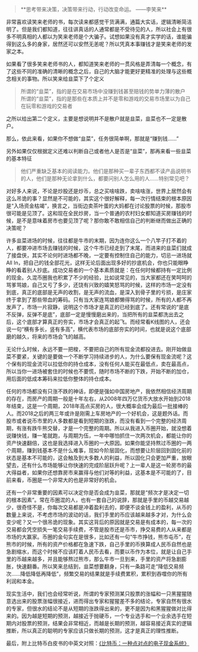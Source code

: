 <blockquote  class="blockquote-center">
**思考带来决策，决策带来行动，行动改变命运。
——李笑来**
</blockquote>

非常喜欢读笑来老师的书，每次读来都感觉干货满满，通篇大实话，逻辑清晰简洁明了。但是我们都知道，往往讲真话的人通常都是不受待见的人，所以社会上有很多不明真相的人都以为笑来老师是个大骗子。试想如果没有真才实学的话，谁能骗得到这么多的身家，居然还可以安然无恙呢？所以凭真本事赚钱才是笑来老师的发家之本。

如果看了很多笑来老师书的人，都知道笑来老师的一贯风格是弄清每一个概念，有了这些不同的准确的清晰的概念之后，自己的大脑才能更好更精准的处理与这些概念相关的事物。所以笑来给韭菜下了个定义
>所谓的“韭菜”，指的是在交易市场中没赚到钱甚至赔钱的势单力薄的散户
所谓的“韭菜”，指的是那些在本质上并不是零和游戏的交易市场里以为自己在玩零和游戏的交易者

之所以给出第二个定义，主要是想说明并不是散户就是韭菜，韭菜也不一定是散户。

那么，依此来看，如果你不想做“韭菜”，任务很简单啊，那就是“赚到钱......”

另外如果仅仅根据定义还难以判断自己或者他人是否是“韭菜”，那再来看一些韭菜的基本特征
>他们严重缺乏基本的阅读能力。他们是那种买一辈子东西都不读产品说明书的人，他们是那种无论拿到什么，都要问别人怎么用的人......特别常见吧？

对好多人来说，不论是炒股还是炒币，总之买啥啥跌，卖啥啥涨，世界上居然会有这么吊诡的事？显然是不可能的，其实这个很好解释，每一次行情结束的根本原因是“入场资金枯竭”，换言之，当街边卖茶叶蛋的大妈都在讨论股票的时候，那股市很可能是见顶了。这和现在全民炒房，当一个普通的农村妇女都知道买房赚钱的时候，是不是意味着房市也要见顶了呢？那你敢不敢相信自己的判断继而做出正确的决策呢？

许多韭菜进场的时候，往往都是牛市的末期，因为连你这么一个八竿子打不着的人，都要冲进市场去赚钱的时候，这个牛市已经走到了末尾，而进来的韭菜们就成了接盘侠，其实不论何时进场都不晚，一定要有控制住自己的能力，切忌一进场就All In，把自己的钱全部花光，这样无论后面出现多好的抄底机会，你也只能眼睁睁的看着别人抄底。成功交易者的一个基本素质就是：在任何时候都持有一定比例的现金。久混币圈我也积累了不少的经验，比如说常见的，当大家都还在笑呵呵的骂爹骂娘，自己又亏了多少，还饶有兴致的嬉笑怒骂的时候，这样的市场一定没有到底，真正的底部是无声的收割，是无声的流血，是深入到骨子里的亏损，是庄家终于拿到了那些带血的筹码。只有当大家连骂娘都懒得骂的时候，所有的人都不再发声了，市场一片寂静，说明这个市场才是真正的已经到底了。还有常说的“是底不反弹，反弹不是底”，底部一定是慢慢磨出来的，当把所有的韭菜都洗出去之后，这个底部才算真正的夯实，市场才会真正的起飞。而经常看K线图的人，还会说一句“横有多长，竖有多高”，横代表市场的底部夯实的时间，也就是说这个底部磨的越久，将来的市场会飞的越高。

无论什么时候，永远不要一把梭，不要把自己的所有现金流都投进去。刚开始做韭菜不要紧，关键的是要做一个不断学习持续进步的人，为什么要保有现金流呢？这个保有的现金流可以拉低你的持仓成本，没有任何人能买在最低点，卖在最高点，所以当你一进场被套住的时候也不要慌，随时市场不断的下跌，开始不断的加仓，用后面的低成本筹码来拉低你整体的持仓成本。

任何的市场都没有只涨不跌的神话，即便是强如中国房地产，我依然相信经济周期的存在，而房产的周期一般是十年左右，从2008年四万亿货币大放水开始到2018年结束，这是一个周期，2018年高点买房的人，很大概率会成为最后一批接棒的人。而2018之后的两三年或许是刚需上车房地产的一个好机会，这是题外话。而股市或者说币市里的人多数都是看到短期的涨跌，而没有看到一个完整的经济周期，有涨有跌牛熊交替，才是一个完整的周期。所以从我进入币圈开始，就没想着说赚快钱，赚一笔就跑，与周期为伍，一年中哪怕抓住一次两次机会，都能让你的资产快速翻倍，这也是我选择进入币圈的一大原因。如果你能坚持熬过币圈的一两个周期，赚到钱基本不是什么难事，现如今阶层固化，而想要让阶层回到固化前的状态是基本不可能的，这会触及到大多数人的利益，所以固化只会更加严重，放眼望去，还有什么市场能够让你快速的完成阶层跃升呢？上一辈人是这一轮房市的最大得益者，如果你还想靠房市来赢得与他们对等的利益，这基本是不可能的了，目前来看，币圈是一个非常大的也是非常好的机会。

还有一个非常重要的因素可以决定你是否会成为韭菜，那就是“频次才是决定一切的根本因素”。常在币圈混的人，也有一套自己的说辞，那就是手里的币越交易越少，很奇怪不是，你每次交易都是冲着盈利去的，即便不谈金钱上的盈利，从币的数量上来说，不考虑市场的波动的话，我们手里的币应该越来越多才对，为什么会变少呢？又一个很吊诡的现象。其实这背后的原因就是交易是有成本的，每一次的交易都会凭空损失一笔交易手续费，不管是股市还是币市，挣交易费的人从来都是市场的大赢家。币圈的金句实在是很多，比如还有一句“牛市挣钱，熊市屯币”，在熊市的时候，所有的资产价格都在急速下跌，自己手里的币换算成人民币自然也是急剧缩水，而这个时候不应该盯着人民币去看，而要以币作为本位，就是让自己手里的币越来越多，并且能够熬过熊市，那么牛市一旦到来，手里的资产将急剧膨胀，快速翻番。所以笑来总结到，韭菜想要翻身，只有一条路可走“降低交易频次......降低降低再降低”，频繁交易的结果就是手续费累积，累积到吞噬你的所有利润和本金。

现实生活中，我们也会经常听说，所谓的专家预测某只股票的涨幅和一只黑猩猩随意选出来的股票涨幅很接近，进而得出专家和猩猩差不多的结论，专家自然有很水的专家，但很水的结论不是从短期的涨跌得出来的，更不是因为和黑猩猩做对比得来的。因为越是短期的预测，越接近于抛硬币，一个专业选手和一个业余选手在短期内对股票的预测，结果会非常相近，而越是长期的预测，越容易接近真实的逻辑推断，所以真正的聪明的专家应该只做长期的预测，这才是真正的理性推断。

最后，附上比特币白皮书的中英文对照：[《比特币：一种点对点的电子现金系统》](http://lixiaolai.com/Bitcoin-Whitepaper-EN-CN.html "")